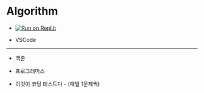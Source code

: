 # Algorithm

- [![Run on Repl.it](https://repl.it/badge/github/twaun95/Algorithm)](https://repl.it/github/twaun95/Algorithm)

- VSCode

---

- 백준

- 프로그래머스

- 이것이 코딩 테스트다 - (매일 1문제씩)


